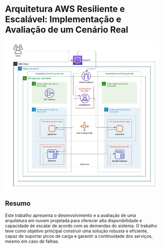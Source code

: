 # Arquitetura AWS Resiliente e Escalável: Implementação e Avaliação de um Cenário Real

![Arquitetura na AWS](aws-architecture.png)

## Resumo 
Este trabalho apresenta o desenvolvimento e a avaliação de uma arquitetura em nuvem projetada para oferecer alta disponibilidade e capacidade de escalar de acordo com as demandas do sistema. O trabalho teve como objetivo principal construir uma solução robusta e eficiente, capaz de suportar picos de carga e garantir a continuidade dos serviços, mesmo em caso de falhas.